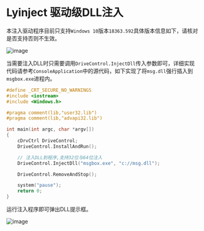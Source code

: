 # Lyinject 驱动级DLL注入

本注入驱动程序目前只支持`Windows 10`版本`18363.592`具体版本信息如下，请核对是否支持否则不生效。

![image](https://user-images.githubusercontent.com/52789403/201512472-bffb949b-9f31-40f5-b782-852236de88e7.png)

当需要注入DLL时只需要调用`DriveControl.InjectDll`传入参数即可，详细实现代码请参考`ConsoleApplication`中的源代码，如下实现了将`msg.dll`强行插入到`msgbox.exe`进程内。
```c
#define _CRT_SECURE_NO_WARNINGS
#include <iostream>
#include <Windows.h>

#pragma comment(lib,"user32.lib")
#pragma comment(lib,"advapi32.lib")

int main(int argc, char *argv[])
{
	cDrvCtrl DriveControl;
	DriveControl.InstallAndRun();

	// 注入DLL到程序,支持32位与64位注入
	DriveControl.InjectDll("msgbox.exe", "c://msg.dll");

	DriveControl.RemoveAndStop();

	system("pause");
	return 0;
}
```

运行注入程序即可弹出DLL提示框。

![image](https://user-images.githubusercontent.com/52789403/201512753-e6691ff7-f505-4c01-8e87-d97671977153.png)

